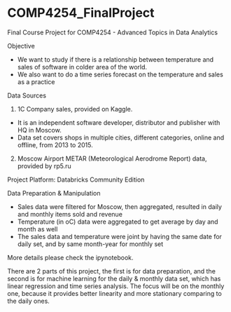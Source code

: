 # COMP4254_FinalProject
Final Course Project for COMP4254 - Advanced Topics in Data Analytics

Objective
- We want to study if there is a relationship between temperature and sales of software in colder area of the world.
- We also want to do a time series forecast on the temperature and sales as a practice

Data Sources
1) 1C Company sales, provided on Kaggle. 
- It is an independent software developer, distributor and publisher with HQ in Moscow. 
- Data set covers shops in multiple cities, different categories, online and offline, from 2013 to 2015.

2) Moscow Airport METAR (Meteorological Aerodrome Report) data, provided by rp5.ru  


Project Platform: Databricks Community Edition  


Data Preparation & Manipulation  

- Sales data were filtered for Moscow, then aggregated, resulted in daily and monthly items sold and revenue
- Temperature (in oC) data were aggregated to get average by day and month as well
- The sales data and temperature were joint by having the same date for daily set, and by same month-year for monthly set

More details please check the ipynotebook.  

There are 2 parts of this project, the first is for data preparation, and the second is for machine learning for the daily & monthly data set, which has linear regression and time series analysis. The focus will be on the monthly one, because it provides better linearity and more stationary comparing to the daily ones. 

